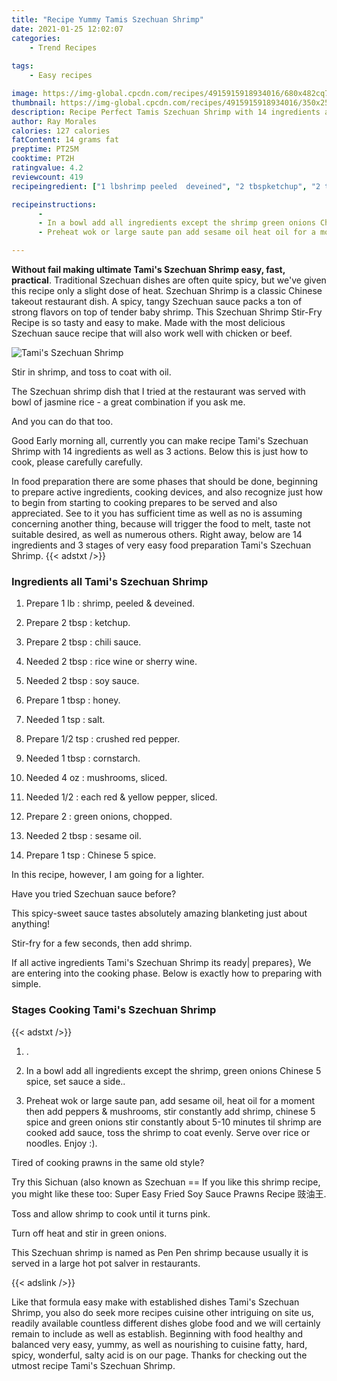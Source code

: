 ```yaml
---
title: "Recipe Yummy Tamis Szechuan Shrimp"
date: 2021-01-25 12:02:07
categories:
    - Trend Recipes
    
tags:
    - Easy recipes

image: https://img-global.cpcdn.com/recipes/4915915918934016/680x482cq70/tamis-szechuan-shrimp-recipe-main-photo.jpg
thumbnail: https://img-global.cpcdn.com/recipes/4915915918934016/350x250cq70/tamis-szechuan-shrimp-recipe-main-photo.jpg
description: Recipe Perfect Tamis Szechuan Shrimp with 14 ingredients and 3 stages of easy cooking.
author: Ray Morales
calories: 127 calories
fatContent: 14 grams fat
preptime: PT25M
cooktime: PT2H
ratingvalue: 4.2
reviewcount: 419
recipeingredient: ["1 lbshrimp peeled  deveined", "2 tbspketchup", "2 tbspchili sauce", "2 tbsprice wine or sherry wine", "2 tbspsoy sauce", "1 tbsphoney", "1 tspsalt", "1/2 tspcrushed red pepper", "1 tbspcornstarch", "4 ozmushrooms sliced", "1/2each red  yellow pepper sliced", "2green onions chopped", "2 tbspsesame oil", "1 tspChinese 5 spice"]

recipeinstructions: 
      -  
      - In a bowl add all ingredients except the shrimp green onions Chinese 5 spice set sauce a side 
      - Preheat wok or large saute pan add sesame oil heat oil for a moment then add peppers  mushrooms stir constantly add shrimp chinese 5 spice and green onions stir constantly about 510 minutes til shrimp are cooked add sauce toss the shrimp to coat evenly Serve over rice or noodles Enjoy 

---
```




**Without fail making ultimate Tami&#39;s Szechuan Shrimp easy, fast, practical**. Traditional Szechuan dishes are often quite spicy, but we&#39;ve given this recipe only a slight dose of heat. Szechuan Shrimp is a classic Chinese takeout restaurant dish. A spicy, tangy Szechuan sauce packs a ton of strong flavors on top of tender baby shrimp. This Szechuan Shrimp Stir-Fry Recipe is so tasty and easy to make. Made with the most delicious Szechuan sauce recipe that will also work well with chicken or beef.


![Tami&#39;s Szechuan Shrimp](https://img-global.cpcdn.com/recipes/4915915918934016/680x482cq70/tamis-szechuan-shrimp-recipe-main-photo.jpg "Tami&#39;s Szechuan Shrimp")



Stir in shrimp, and toss to coat with oil.

The Szechuan shrimp dish that I tried at the restaurant was served with bowl of jasmine rice - a great combination if you ask me.

And you can do that too.


Good Early morning all, currently you can make recipe Tami&#39;s Szechuan Shrimp with 14 ingredients as well as 3 actions. Below this is just how to cook, please carefully carefully.

In food preparation there are some phases that should be done, beginning to prepare active ingredients, cooking devices, and also recognize just how to begin from starting to cooking prepares to be served and also appreciated. See to it you has sufficient time as well as no is assuming concerning another thing, because will trigger the food to melt, taste not suitable desired, as well as numerous others. Right away, below are 14 ingredients and 3 stages of very easy food preparation Tami&#39;s Szechuan Shrimp.
{{< adstxt />}}

### Ingredients all Tami&#39;s Szechuan Shrimp


1. Prepare 1 lb : shrimp, peeled &amp; deveined.

1. Prepare 2 tbsp : ketchup.

1. Prepare 2 tbsp : chili sauce.

1. Needed 2 tbsp : rice wine or sherry wine.

1. Needed 2 tbsp : soy sauce.

1. Prepare 1 tbsp : honey.

1. Needed 1 tsp : salt.

1. Prepare 1/2 tsp : crushed red pepper.

1. Needed 1 tbsp : cornstarch.

1. Needed 4 oz : mushrooms, sliced.

1. Needed 1/2 : each red &amp; yellow pepper, sliced.

1. Prepare 2 : green onions, chopped.

1. Needed 2 tbsp : sesame oil.

1. Prepare 1 tsp : Chinese 5 spice.


In this recipe, however, I am going for a lighter.

Have you tried Szechuan sauce before?

This spicy-sweet sauce tastes absolutely amazing blanketing just about anything!

Stir-fry for a few seconds, then add shrimp.


If all active ingredients Tami&#39;s Szechuan Shrimp its ready| prepares}, We are entering into the cooking phase. Below is exactly how to preparing with simple.

### Stages Cooking Tami&#39;s Szechuan Shrimp

{{< adstxt />}}


1. .



1. In a bowl add all ingredients except the shrimp, green onions Chinese 5 spice, set sauce a side..



1. Preheat wok or large saute pan, add sesame oil, heat oil for a moment then add peppers &amp; mushrooms, stir constantly add shrimp, chinese 5 spice and green onions stir constantly about 5-10 minutes til shrimp are cooked add sauce, toss the shrimp to coat evenly. Serve over rice or noodles. Enjoy :).




Tired of cooking prawns in the same old style?

Try this Sichuan (also known as Szechuan == If you like this shrimp recipe, you might like these too: Super Easy Fried Soy Sauce Prawns Recipe 豉油王.

Toss and allow shrimp to cook until it turns pink.

Turn off heat and stir in green onions.

This Szechuan shrimp is named as Pen Pen shrimp because usually it is served in a large hot pot salver in restaurants.


{{< adslink />}}

Like that formula easy make with established dishes Tami&#39;s Szechuan Shrimp, you also do seek more recipes cuisine other intriguing on site us, readily available countless different dishes globe food and we will certainly remain to include as well as establish. Beginning with food healthy and balanced very easy, yummy, as well as nourishing to cuisine fatty, hard, spicy, wonderful, salty acid is on our page. Thanks for checking out the utmost recipe Tami&#39;s Szechuan Shrimp.
